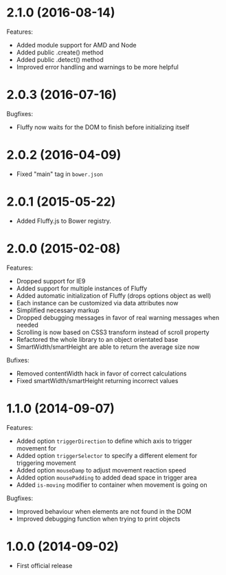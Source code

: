 # 2.1.0 (2016-08-14)

Features:

- Added module support for AMD and Node
- Added public .create() method
- Added public .detect() method
- Improved error handling and warnings to be more helpful

# 2.0.3 (2016-07-16)

Bugfixes:

- Fluffy now waits for the DOM to finish before initializing itself

# 2.0.2 (2016-04-09)

- Fixed "main" tag in `bower.json`

# 2.0.1 (2015-05-22)

- Added Fluffy.js to Bower registry.

# 2.0.0 (2015-02-08)

Features:

- Dropped support for IE9
- Added support for multiple instances of Fluffy
- Added automatic initialization of Fluffy (drops options object as well)
- Each instance can be customized via data attributes now
- Simplified necessary markup
- Dropped debugging messages in favor of real warning messages when needed
- Scrolling is now based on CSS3 transform instead of scroll property
- Refactored the whole library to an object orientated base
- SmartWidth/smartHeight are able to return the average size now

Bufixes:

- Removed contentWidth hack in favor of correct calculations
- Fixed smartWidth/smartHeight returning incorrect values

# 1.1.0 (2014-09-07)

Features:

- Added option `triggerDirection` to define which axis to trigger movement for
- Added option `triggerSelector` to specify a different element for triggering movement
- Added option `mouseDamp` to adjust movement reaction speed
- Added option `mousePadding` to added dead space in trigger area
- Added `is-moving` modifier to container when movement is going on

Bugfixes:

- Improved behaviour when elements are not found in the DOM
- Improved debugging function when trying to print objects

# 1.0.0 (2014-09-02)

- First official release
